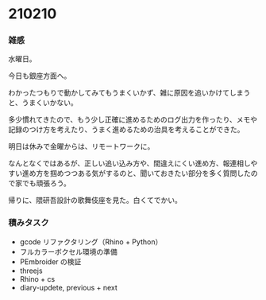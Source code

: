 # 210210  

### 雑感  

水曜日。  

今日も銀座方面へ。  

わかったつもりで動かしてみてもうまくいかず、雑に原因を追いかけてしまうと、うまくいかない。  

多少慣れてきたので、もう少し正確に進めるためのログ出力を作ったり、メモや記録のつけ方を考えたり、うまく進めるための治具を考えることができた。  

明日は休みで金曜からは、リモートワークに。  

なんとなくではあるが、正しい追い込み方や、間違えにくい進め方、報連相しやすい進め方を掴めつつある気がするのと、聞いておきたい部分を多く質問したので家でも頑張ろう。  

帰りに、隈研吾設計の歌舞伎座を見た。白くてでかい。  

### 積みタスク  

- gcode リファクタリング（Rhino + Python）  
- フルカラーボクセル環境の準備  
- PEmbroider の検証  
- threejs  
- Rhino + cs  
- diary-updete, previous + next  
